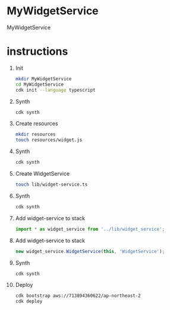 # MyWidgetService
MyWidgetService

# instructions
1. Init
    ```bash
    mkdir MyWidgetService
    cd MyWidgetService
    cdk init --language typescript
    ```
1. Synth
    ```bash
    cdk synth
    ```
1. Create resources
    ```bash
    mkdir resources
    touch resources/widget.js
    ```
1. Synth
    ```bash
    cdk synth
    ```
1. Create WidgetService
    ```bash
    touch lib/widget-service.ts
    ```
1. Synth
    ```bash
    cdk synth
    ```
1. Add widget-service to stack
    ```js
    import * as widget_service from '../lib/widget_service';
    ```
1. Add widget-service to stack
    ```js
    new widget_service.WidgetService(this, 'WidgetService');
    ```
1. Synth
    ```bash
    cdk synth
    ```
1. Deploy
    ```bash
    cdk bootstrap aws://713894360622/ap-northeast-2
    cdk deploy
    ```